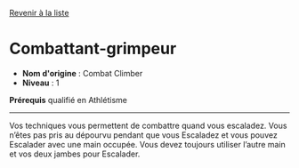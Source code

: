 [Revenir à la liste](..)

# Combattant-grimpeur

 * **Nom d'origine** : Combat Climber
 * **Niveau** : 1


<p><strong>Prérequis</strong> qualifié en Athlétisme</p>
<hr>
<p>Vos techniques vous permettent de combattre quand vous escaladez. Vous n’êtes pas pris au dépourvu pendant que vous Escaladez et vous pouvez Escalader avec une main occupée. Vous devez toujours utiliser l’autre main et vos deux jambes pour Escalader.</p>